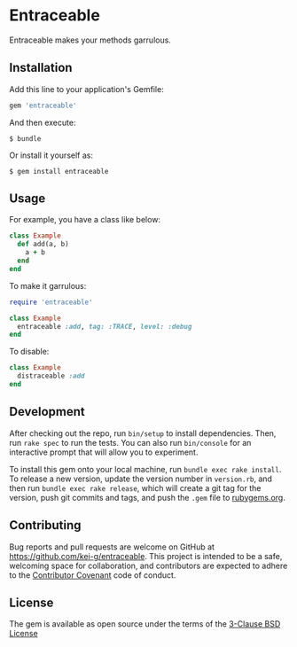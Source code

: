 # Entraceable

Entraceable makes your methods garrulous.

## Installation

Add this line to your application's Gemfile:

```ruby
gem 'entraceable'
```

And then execute:

    $ bundle

Or install it yourself as:

    $ gem install entraceable

## Usage

For example, you have a class like below:

```ruby
class Example
  def add(a, b)
    a + b
  end
end
```

To make it garrulous:

```ruby
require 'entraceable'

class Example
  entraceable :add, tag: :TRACE, level: :debug
end
```

To disable:

```ruby
class Example
  distraceable :add
end
```

## Development

After checking out the repo, run `bin/setup` to install dependencies. Then, run `rake spec` to run the tests. You can also run `bin/console` for an interactive prompt that will allow you to experiment.

To install this gem onto your local machine, run `bundle exec rake install`. To release a new version, update the version number in `version.rb`, and then run `bundle exec rake release`, which will create a git tag for the version, push git commits and tags, and push the `.gem` file to [rubygems.org](https://rubygems.org).

## Contributing

Bug reports and pull requests are welcome on GitHub at https://github.com/kei-g/entraceable. This project is intended to be a safe, welcoming space for collaboration, and contributors are expected to adhere to the [Contributor Covenant](http://contributor-covenant.org) code of conduct.


## License

The gem is available as open source under the terms of the [3-Clause BSD License](https://opensource.org/licenses/BSD-3-Clause)

